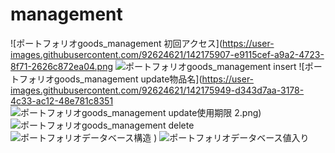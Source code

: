 # management
![ポートフォリオgoods_management 初回アクセス](https://user-images.githubusercontent.com/92624621/142175907-e9115cef-a9a2-4723-8f71-2626c872ea04.png
![ポートフォリオgoods_management insert](https://user-images.githubusercontent.com/92624621/142175923-51c0b904-8a1d-4283-a9f9-0f210c04c7e5.png)
![ポートフォリオgoods_management update物品名](https://user-images.githubusercontent.com/92624621/142175949-d343d7aa-3178-4c33-ac12-48e781c8351
![ポートフォリオgoods_management update使用期限](https://user-images.githubusercontent.com/92624621/142175968-f4038706-17c2-453d-a6e2-232d29ee9b9c.png)
2.png)
![ポートフォリオgoods_management delete](https://user-images.githubusercontent.com/92624621/142175986-aaefb6d6-c5e2-476c-b22b-ad0892412828.png)
![ポートフォリオデータベース構造](https://user-images.githubusercontent.com/92624621/142176001-406ccfee-45b7-43cd-920b-a01bff1fa63d.png)
)
![ポートフォリオデータベース値入り](https://user-images.githubusercontent.com/92624621/142176020-dbba1514-b5ee-4058-a858-17dbb5e16851.png)

